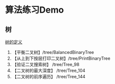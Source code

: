 # 算法练习Demo

## 树

[树的定义](https://leetcode-cn.com/tag/tree/)

1. 【平衡二叉树】/tree/BalancedBinaryTree
2. 【从上到下按层打印二叉树】/tree/PrintBinaryTree
3. 【验证二叉搜索树】 /tree/Tree_98
4. 【二叉树的最大深度】 /tree/Tree_104
5. 【二叉树的前序遍历】 /tree/Tree_144
